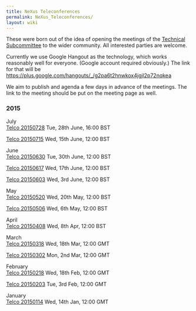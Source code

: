 ```yaml
---
title: NeXus Teleconferences
permalink: NeXus_Teleconferences/
layout: wiki
---
```


These were born out of the idea of opening the meetings of the
[Technical Subcommittee](Technical_Subcommittee "wikilink") to the wider
community. All interested parties are welcome.

Currently we use Google Hangout as the technology, which works
reasonably well for everyone. (Google account required obviously.) The
link for that will be
<https://plus.google.com/hangouts/_/g2pa6t2hnwkox4jgjl2p72nqkea>

We aim to publish and agenda a few days in advance of the meetings. The
link to the meeting should be put on the meeting page as well.

### 2015

July  
[Telco 20150728](Telco_20150728 "wikilink") Tue, 28th June, 16:00 BST

[Telco 20150715](Telco_20150715 "wikilink") Wed, 15th June, 12:00 BST

June  
[Telco 20150630](Telco_20150630 "wikilink") Tue, 30th June, 12:00 BST

[Telco 20150617](Telco_20150617 "wikilink") Wed, 17th June, 12:00 BST

[Telco 20150603](Telco_20150603 "wikilink") Wed, 3rd June, 12:00 BST

May  
[Telco 20150520](Telco_20150520 "wikilink") Wed, 20th May, 12:00 BST

[Telco 20150506](Telco_20150506 "wikilink") Wed, 6th May, 12:00 BST

April  
[Telco 20150408](Telco_20150408 "wikilink") Wed, 8th Apr, 12:00 BST

March  
[Telco 20150318](Telco_20150318 "wikilink") Wed, 18th Mar, 12:00 GMT

[Telco 20150302](Telco_20150302 "wikilink") Mon, 2nd Mar, 12:00 GMT

February  
[Telco 20150218](Telco_20150218 "wikilink") Wed, 18th Feb, 12:00 GMT

[Telco 20150203](Telco_20150203 "wikilink") Tue, 3rd Feb, 12:00 GMT

January  
[Telco 20150114](Telco_20150114 "wikilink") Wed, 14th Jan, 12:00 GMT
